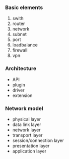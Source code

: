 ### Basic elements

1. swith
2. router
3. network
4. subnet
5. port
6. loadbalance
7. firewall
8. vpn


### Architecture

- API
- plugin
- driver
- extension

### Network model

- physical layer
- data link layer
- network layer
- transport layer
- session/connection layer
- presentation layer
- application layer

